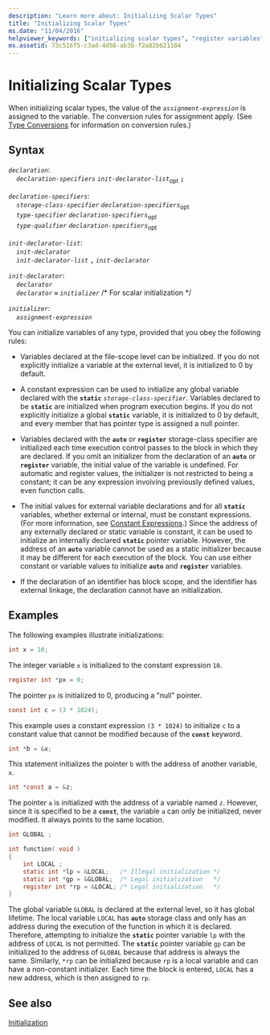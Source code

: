 ```yaml
---
description: "Learn more about: Initializing Scalar Types"
title: "Initializing Scalar Types"
ms.date: "11/04/2016"
helpviewer_keywords: ["initializing scalar types", "register variables", "initialization, scalar types", "initializing variables, scalar types", "scalar types", "static variables, initializing", "automatic storage class, initializing scalar types", "automatic storage class", "types [C], initializing"]
ms.assetid: 73c516f5-c3ad-4d56-ab3b-f2a82b621104
---
```

# Initializing Scalar Types

When initializing scalar types, the value of the *`assignment-expression`* is assigned to the variable. The conversion rules for assignment apply. (See [Type Conversions](../c-language/type-conversions-c.md) for information on conversion rules.)

## Syntax

*`declaration`*:<br/>
&nbsp;&nbsp;&nbsp;&nbsp;*`declaration-specifiers`* *`init-declarator-list`*<sub>opt</sub> **`;`**

*`declaration-specifiers`*:<br/>
&nbsp;&nbsp;&nbsp;&nbsp;*`storage-class-specifier`* *`declaration-specifiers`*<sub>opt</sub> <br/>
&nbsp;&nbsp;&nbsp;&nbsp;*`type-specifier`* *`declaration-specifiers`*<sub>opt</sub> <br/>
&nbsp;&nbsp;&nbsp;&nbsp;*`type-qualifier`* *`declaration-specifiers`*<sub>opt</sub>

*`init-declarator-list`*:<br/>
&nbsp;&nbsp;&nbsp;&nbsp;*`init-declarator`*<br/>
&nbsp;&nbsp;&nbsp;&nbsp;*`init-declarator-list`* **`,`** *`init-declarator`*

*`init-declarator`*:<br/>
&nbsp;&nbsp;&nbsp;&nbsp;*`declarator`*<br/>
&nbsp;&nbsp;&nbsp;&nbsp;*`declarator`* **`=`** *`initializer`* /\* For scalar initialization \*/

*`initializer`*:<br/>
&nbsp;&nbsp;&nbsp;&nbsp;*`assignment-expression`*

You can initialize variables of any type, provided that you obey the following rules:

- Variables declared at the file-scope level can be initialized. If you do not explicitly initialize a variable at the external level, it is initialized to 0 by default.

- A constant expression can be used to initialize any global variable declared with the **`static`** *`storage-class-specifier`*. Variables declared to be **`static`** are initialized when program execution begins. If you do not explicitly initialize a global **`static`** variable, it is initialized to 0 by default, and every member that has pointer type is assigned a null pointer.

- Variables declared with the **`auto`** or **`register`** storage-class specifier are initialized each time execution control passes to the block in which they are declared. If you omit an initializer from the declaration of an **`auto`** or **`register`** variable, the initial value of the variable is undefined. For automatic and register values, the initializer is not restricted to being a constant; it can be any expression involving previously defined values, even function calls.

- The initial values for external variable declarations and for all **`static`** variables, whether external or internal, must be constant expressions. (For more information, see [Constant Expressions](../c-language/c-constant-expressions.md).) Since the address of any externally declared or static variable is constant, it can be used to initialize an internally declared **`static`** pointer variable. However, the address of an **`auto`** variable cannot be used as a static initializer because it may be different for each execution of the block. You can use either constant or variable values to initialize **`auto`** and **`register`** variables.

- If the declaration of an identifier has block scope, and the identifier has external linkage, the declaration cannot have an initialization.

## Examples

The following examples illustrate initializations:

```C
int x = 10;
```

The integer variable `x` is initialized to the constant expression `10`.

```C
register int *px = 0;
```

The pointer `px` is initialized to 0, producing a "null" pointer.

```C
const int c = (3 * 1024);
```

This example uses a constant expression `(3 * 1024)` to initialize `c` to a constant value that cannot be modified because of the **`const`** keyword.

```C
int *b = &x;
```

This statement initializes the pointer `b` with the address of another variable, `x`.

```C
int *const a = &z;
```

The pointer `a` is initialized with the address of a variable named `z`. However, since it is specified to be a **`const`**, the variable `a` can only be initialized, never modified. It always points to the same location.

```C
int GLOBAL ;

int function( void )
{
    int LOCAL ;
    static int *lp = &LOCAL;   /* Illegal initialization */
    static int *gp = &GLOBAL;  /* Legal initialization   */
    register int *rp = &LOCAL; /* Legal initialization   */
}
```

The global variable `GLOBAL` is declared at the external level, so it has global lifetime. The local variable `LOCAL` has **`auto`** storage class and only has an address during the execution of the function in which it is declared. Therefore, attempting to initialize the **`static`** pointer variable `lp` with the address of `LOCAL` is not permitted. The **`static`** pointer variable `gp` can be initialized to the address of `GLOBAL` because that address is always the same. Similarly, `*rp` can be initialized because `rp` is a local variable and can have a non-constant initializer. Each time the block is entered, `LOCAL` has a new address, which is then assigned to `rp`.

## See also

[Initialization](../c-language/initialization.md)
